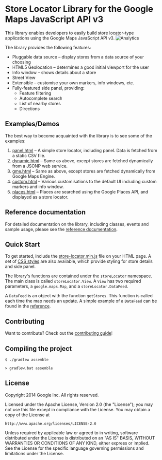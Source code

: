 Store Locator Library for the Google Maps JavaScript API v3
==============

This library enables developers to easily build store locator-type applications using the Google Maps JavaScript API v3.
![Analytics](https://ga-beacon.appspot.com/UA-12846745-20/js-store-locator/readme?pixel)

The library provides the following features:

* Pluggable data source – display stores from a data source of your choosing
* HTML5 Geolocation – determines a good initial viewport for the user
* Info window – shows details about a store
* Street View
* Extensible – customise your own markers, info windows, etc.
* Fully-featured side panel, providing:
  * Feature filtering
  * Autocomplete search
  * List of nearby stores
  * Directions

## Examples/Demos

The best way to become acquainted with the library is to see some of the examples:

1. [panel.html](https://googlemaps.github.io/js-store-locator/examples/panel.html) – A simple store locator, including panel. Data is fetched from a static CSV file.
2. [dynamic.html](https://googlemaps.github.io/js-store-locator/examples/dynamic.html) – Same as above, except stores are fetched dynamically from a JSONP web service.
3. [gme.html](https://googlemaps.github.io/js-store-locator/examples/gme.html) – Same as above, except stores are fetched dynamically from Google Maps Engine.
4. [custom.html](https://googlemaps.github.io/js-store-locator/examples/custom.html) – Various customisations to the default UI including custom markers and info window.
5. [places.html](https://googlemaps.github.io/js-store-locator/examples/places.html) – Places are searched using the Google Places API, and displayed as a store locator.

## Reference documentation

For detailed documentation on the library, including classes, events and sample usage, please see the [reference documentation](https://googlemaps.github.io/js-store-locator/reference.html).

## Quick Start

To get started, include the [store-locator.min.js](https://github.com/googlemaps/js-store-locator/blob/gh-pages/dist/store-locator.min.js) file on your HTML page. A set of [CSS styles](https://github.com/googlemaps/js-store-locator/blob/gh-pages/css/storelocator.css) are also available, which provide styling for store details and side panel.

The library's functions are contained under the `storeLocator` namespace. The main class is called `storeLocator.View`. A `View` has two required parameters, a `google.maps.Map`, and a `storeLocator.DataFeed`.

A `DataFeed` is an object with the function `getStores`. This function is called each time the map needs an update. A simple example of a `DataFeed` can be found in the [reference](https://googlemaps.github.io/js-store-locator/reference.html#storeLocator.DataFeed).

## Contributing

Want to contribute? Check out the [contributing guide](CONTRIBUTING.md)!

## Compiling the project

    $ ./gradlew assemble

    > gradlew.bat assemble

## License

Copyright 2014 Google Inc. All rights reserved.

Licensed under the Apache License, Version 2.0 (the "License");
you may not use this file except in compliance with the License.
You may obtain a copy of the License at

    http://www.apache.org/licenses/LICENSE-2.0

Unless required by applicable law or agreed to in writing, software
distributed under the License is distributed on an "AS IS" BASIS,
WITHOUT WARRANTIES OR CONDITIONS OF ANY KIND, either express or implied.
See the License for the specific language governing permissions and
limitations under the License.
